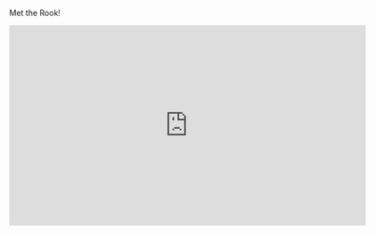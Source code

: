 Met the Rook!

<iframe width="640" height="360" frameborder="0" 
src="https://mega.nz/embed/Gdc3naiS#AzvhmshCfi6PnHXxkWQc8hqfU8XTBjoptdyLsPnNBxc" allowfullscreen >
</iframe>
